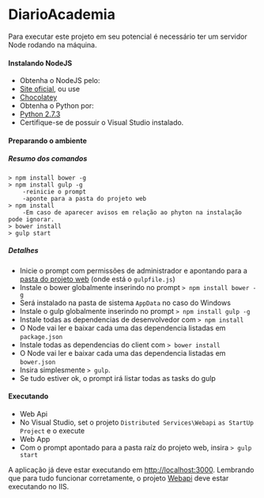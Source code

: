 # DiarioAcademia

Para executar este projeto em seu potencial é necessário ter um servidor Node rodando na máquina.

#### Instalando NodeJS
* Obtenha o NodeJS pelo:
 * [Site oficial](https://nodejs.org/), ou use
 * [Chocolatey](https://chocolatey.org/)
* Obtenha o Python por:
 * [Python 2.7.3](https://www.python.org/ftp/python/2.7.3/python-2.7.3.msi)
* Certifique-se de possuir o Visual Studio instalado.
 
 
#### Preparando o ambiente

##### Resumo dos comandos
    > npm install bower -g
    > npm install gulp -g
        -reinicie o prompt
        -aponte para a pasta do projeto web
    > npm install
        -Em caso de aparecer avisos em relação ao phyton na instalação pode ignorar.
    > bower install
    > gulp start


##### Detalhes
* Inicie o prompt com permissões de administrador e apontando para a [pasta do projeto web](https://github.com/AlexandreRech/DiarioAcademia/tree/master/NDDigital.DiarioAcademia.Apresentacao.WebApp) (onde está o `gulpfile.js`)
* Instale o bower globalmente inserindo no prompt `> npm install bower -g`
 * Será instalado na pasta de sistema `AppData` no caso do Windows
* Instale o gulp globalmente inserindo no prompt `> npm install gulp -g`
* Instale todas as dependencias de desenvolvedor com `> npm install`
 * O Node vai ler e baixar cada uma das dependencia listadas em `package.json`
* Instale todas as dependencias do client com `> bower install`
 * O Node vai ler e baixar cada uma das dependencia listadas em `bower.json`
* Insira simplesmente `> gulp`. 
 * Se tudo estiver ok, o prompt irá listar todas as tasks do gulp

#### Executando
* Web Api
 * No Visual Studio, set o projeto `Distributed Services\Webapi`  `as StartUp Project` e o execute
* Web App
 * Com o prompt apontado para a pasta raíz do projeto web, insira `> gulp start`
 
A aplicação já deve estar executando em  [http://localhost:3000](http://localhost:3000). Lembrando que para tudo funcionar corretamente, o projeto [Webapi](https://github.com/AlexandreRech/DiarioAcademia/tree/master/NDDigital.DiarioAcademia.WebApi) deve estar executando no IIS.

